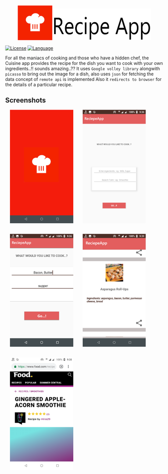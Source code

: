 <p align="center"><img height="110px" width="110px" src="./branding/other/logo.png" alt="Reciepe App"/><img height="100px" width="315px" src="./branding/other/text.png" alt="Reciepe App"/></p>



[![License](https://img.shields.io/badge/License-MIT-green)](https://github.com/yashgoyal2802/ReciepeApp/blob/master/LICENSE)
[![Language](https://img.shields.io/badge/Kotlin-100.0%25-success)](https://kotlinlang.org/)


For all the maniacs of cooking and those who have a hidden chef, the Cuisine app provides the recipe for the dish you want to cook with your own ingredients..!!
sounds amazing..??
It uses `Google volley library` alongwith `picasso` to bring out the image for a dish, also uses `json` for fetching the data
concept of `remote api` is implemented
Also it `redirects to browser` for the details of a particular recipe.

## Screenshots

<div style="display:flex;">
<img alt="App image" src="./branding/screenshots/Group_4.png" width="40%" hspace="15">
<img alt="App image" src="./branding/screenshots/Group_5.png" width="40%" hspace="15">
</div>
<br/>
<br/>
<div style="display:flex;">
<img alt="App image" src="./branding/screenshots/Group_1.png" width="40%" hspace="15">
<img alt="App image" src="./branding/screenshots/Group_2.png" width="40%" hspace="15">
</div>
<br/>
<br/>
<div>
<img alt="App image" src="./branding/screenshots/Group_3.png" width="40%" hspace="15">
</div>